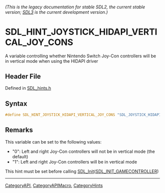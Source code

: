 ###### (This is the legacy documentation for stable SDL2, the current stable version; [SDL3](https://wiki.libsdl.org/SDL3/) is the current development version.)
# SDL_HINT_JOYSTICK_HIDAPI_VERTICAL_JOY_CONS

A variable controlling whether Nintendo Switch Joy-Con controllers will be in vertical mode when using the HIDAPI driver

## Header File

Defined in [SDL_hints.h](https://github.com/libsdl-org/SDL/blob/SDL2/include/SDL_hints.h)

## Syntax

```c
#define SDL_HINT_JOYSTICK_HIDAPI_VERTICAL_JOY_CONS "SDL_JOYSTICK_HIDAPI_VERTICAL_JOY_CONS"
```

## Remarks

This variable can be set to the following values:

- "0": Left and right Joy-Con controllers will not be in vertical mode (the
  default)
- "1": Left and right Joy-Con controllers will be in vertical mode

This hint must be set before calling
[SDL_Init](SDL_Init)([SDL_INIT_GAMECONTROLLER](SDL_INIT_GAMECONTROLLER))

----
[CategoryAPI](CategoryAPI), [CategoryAPIMacro](CategoryAPIMacro), [CategoryHints](CategoryHints)

